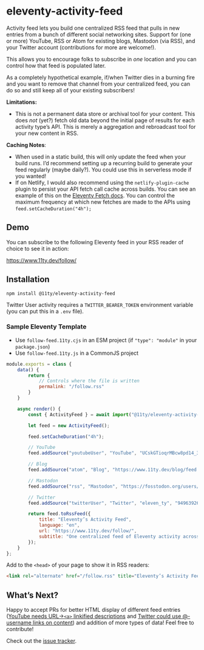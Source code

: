 # eleventy-activity-feed

Activity feed lets you build one centralized RSS feed that pulls in new entries from a bunch of different social networking sites. Support for (one or more) YouTube, RSS or Atom for existing blogs, Mastodon (via RSS), and your Twitter account (contributions for more are welcome!).

This allows you to encourage folks to subscribe in *one* location and you can control how that feed is populated later.

As a completely hypothetical example, if/when Twitter dies in a burning fire and you want to remove that channel from your centralized feed, you can do so and still keep all of your existing subscribers!

**Limitations:**

* This is not a permanent data store or archival tool for your content. This does _not_ (yet?) fetch old data beyond the initial page of results for each activity type’s API. This is merely a aggregation and rebroadcast tool for your new content in RSS.

**Caching Notes**:

* When used in a static build, this will only update the feed when your build runs. I’d recommend setting up a recurring build to generate your feed regularly (maybe daily?). You could use this in serverless mode if you wanted!
* If on Netlify, I would also recommend using the `netlify-plugin-cache` plugin to persist your API fetch call cache across builds. You can see an example of this on the [Eleventy Fetch docs](https://www.11ty.dev/docs/plugins/fetch/#running-this-on-your-build-server). You can control the maximum frequency at which new fetches are made to the APIs using `feed.setCacheDuration("4h");`


## Demo

You can subscribe to the following Eleventy feed in your RSS reader of choice to see it in action:

https://www.11ty.dev/follow/

## Installation

```
npm install @11ty/eleventy-activity-feed
```

Twitter User activity requires a `TWITTER_BEARER_TOKEN` environment variable (you can put this in a `.env` file).

<!-- // npm packages published
// github releases and activity
// todo historical duration -->

### Sample Eleventy Template

* Use `follow-feed.11ty.cjs` in an ESM project (if `"type": "module"` in your `package.json`)
* Use `follow-feed.11ty.js` in a CommonJS project

```js
module.exports = class {
	data() {
		return {
			// Controls where the file is written
			permalink: "/follow.rss"
		}
	}

	async render() {
		const { ActivityFeed } = await import("@11ty/eleventy-activity-feed");

		let feed = new ActivityFeed();

		feed.setCacheDuration("4h");

		// YouTube
		feed.addSource("youtubeUser", "YouTube", "UCskGTioqrMBcw8pd14_334A");

		// Blog
		feed.addSource("atom", "Blog", "https://www.11ty.dev/blog/feed.xml");

		// Mastodon
		feed.addSource("rss", "Mastodon", "https://fosstodon.org/users/eleventy.rss");

		// Twitter
		feed.addSource("twitterUser", "Twitter", "eleven_ty", "949639269433380864");

		return feed.toRssFeed({
			title: "Eleventy’s Activity Feed",
			language: "en",
			url: "https://www.11ty.dev/follow/",
			subtitle: "One centralized feed of Eleventy activity across the web.",
		});
	}
};
```

Add to the `<head>` of your page to show it in RSS readers:

```html
<link rel="alternate" href="/follow.rss" title="Eleventy’s Activity Feed" type="application/rss+xml">
```

## What’s Next?

Happy to accept PRs for better HTML display of different feed entries ([YouTube needs URL->`<a>` linkified descriptions](https://github.com/11ty/eleventy-activity-feed/issues/2) and [Twitter could use @-username links on content](https://github.com/11ty/eleventy-activity-feed/issues/3)) and addition of more types of data! Feel free to contribute!

Check out the [issue tracker](https://github.com/11ty/eleventy-activity-feed/issues).